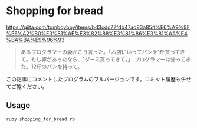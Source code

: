 # Shopping for bread

https://qiita.com/tomboyboy/items/bd3cdc77fdb47ad83a85#%E6%A9%9F%E6%A2%B0%E3%81%AE%E3%82%88%E3%81%86%E3%81%AA%E4%BA%BA%E9%96%93

> あるプログラマーの妻がこう言った。「お店にいってパンを1斤買ってきて。もし卵があったなら、1ダース買ってきて。」
> プログラマーは帰ってきた。12斤のパンを持って。

この記事にコメントしたプログラムのフルバージョンです。コミット履歴も併せてご覧ください。

## Usage

```
ruby shopping_for_bread.rb
```
